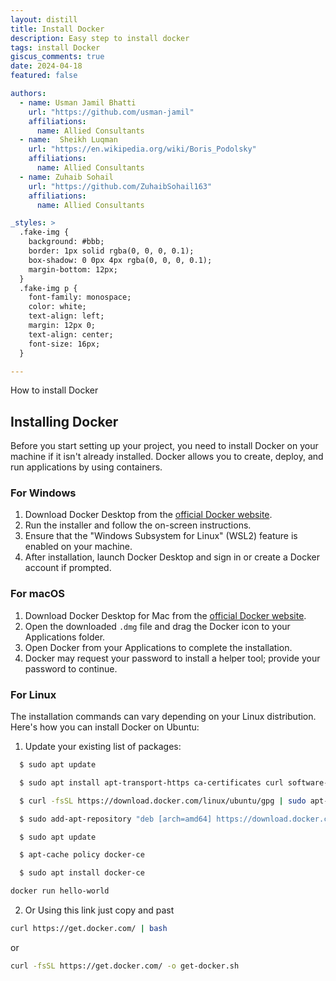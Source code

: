 ```yaml
---
layout: distill
title: Install Docker
description: Easy step to install docker
tags: install Docker
giscus_comments: true
date: 2024-04-18
featured: false

authors:
  - name: Usman Jamil Bhatti
    url: "https://github.com/usman-jamil"
    affiliations:
      name: Allied Consultants
  - name:  Sheikh Luqman
    url: "https://en.wikipedia.org/wiki/Boris_Podolsky"
    affiliations:
      name: Allied Consultants
  - name: Zuhaib Sohail
    url: "https://github.com/ZuhaibSohail163"
    affiliations:
      name: Allied Consultants

_styles: >
  .fake-img {
    background: #bbb;
    border: 1px solid rgba(0, 0, 0, 0.1);
    box-shadow: 0 0px 4px rgba(0, 0, 0, 0.1);
    margin-bottom: 12px;
  }
  .fake-img p {
    font-family: monospace;
    color: white;
    text-align: left;
    margin: 12px 0;
    text-align: center;
    font-size: 16px;
  }

---
```


How to install Docker

## Installing Docker

Before you start setting up your project, you need to install Docker on your machine if it isn't already installed. Docker allows you to create, deploy, and run applications by using containers.

### For Windows

1. Download Docker Desktop from the [official Docker website](https://www.docker.com/products/docker-desktop).
2. Run the installer and follow the on-screen instructions.
3. Ensure that the "Windows Subsystem for Linux" (WSL2) feature is enabled on your machine.
4. After installation, launch Docker Desktop and sign in or create a Docker account if prompted.

### For macOS

1. Download Docker Desktop for Mac from the [official Docker website](https://www.docker.com/products/docker-desktop).
2. Open the downloaded `.dmg` file and drag the Docker icon to your Applications folder.
3. Open Docker from your Applications to complete the installation.
4. Docker may request your password to install a helper tool; provide your password to continue.

### For Linux

The installation commands can vary depending on your Linux distribution. Here's how you can install Docker on Ubuntu:

1. Update your existing list of packages:
```bash
  $ sudo apt update

  $ sudo apt install apt-transport-https ca-certificates curl software-properties-common

  $ curl -fsSL https://download.docker.com/linux/ubuntu/gpg | sudo apt-key add -

  $ sudo add-apt-repository "deb [arch=amd64] https://download.docker.com/linux/ubuntu $(lsb_release -cs) stable"

  $ sudo apt update

  $ apt-cache policy docker-ce

  $ sudo apt install docker-ce

docker run hello-world
```
2. Or Using this link just copy and past
```bash
curl https://get.docker.com/ | bash
```
or
```bash
curl -fsSL https://get.docker.com/ -o get-docker.sh
```
